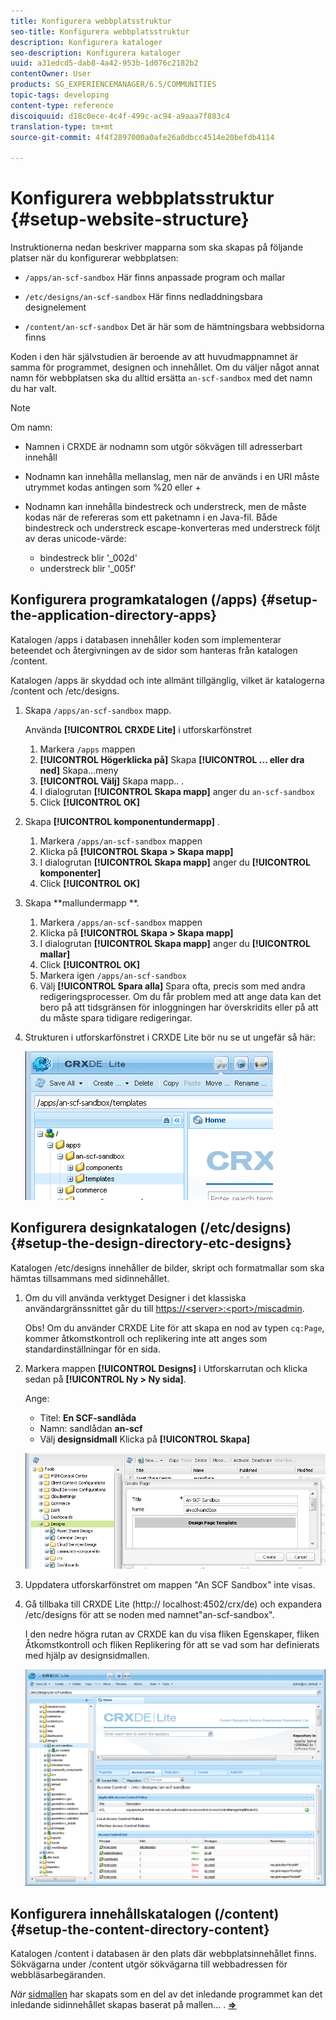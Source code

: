 ```yaml
---
title: Konfigurera webbplatsstruktur
seo-title: Konfigurera webbplatsstruktur
description: Konfigurera kataloger
seo-description: Konfigurera kataloger
uuid: a31edcd5-dab8-4a42-953b-1d076c2182b2
contentOwner: User
products: SG_EXPERIENCEMANAGER/6.5/COMMUNITIES
topic-tags: developing
content-type: reference
discoiquuid: d18c0ece-4c4f-499c-ac94-a9aaa7f883c4
translation-type: tm+mt
source-git-commit: 4f4f2897000a0afe26a0dbcc4514e20befdb4114

---
```



# Konfigurera webbplatsstruktur {#setup-website-structure}

Instruktionerna nedan beskriver mapparna som ska skapas på följande platser när du konfigurerar webbplatsen:

* `/apps/an-scf-sandbox`
Här finns anpassade program och mallar

* `/etc/designs/an-scf-sandbox`
Här finns nedladdningsbara designelement

* `/content/an-scf-sandbox`
Det är här som de hämtningsbara webbsidorna finns

Koden i den här självstudien är beroende av att huvudmappnamnet är samma för programmet, designen och innehållet. Om du väljer något annat namn för webbplatsen ska du alltid ersätta `an-scf-sandbox` med det namn du har valt.

>[!NOTE]
>
>Om namn:
>
>* Namnen i CRXDE är nodnamn som utgör sökvägen till adresserbart innehåll
>* Nodnamn kan innehålla mellanslag, men när de används i en URI måste utrymmet kodas antingen som %20 eller +
>* Nodnamn kan innehålla bindestreck och understreck, men de måste kodas när de refereras som ett paketnamn i en Java-fil. Både bindestreck och understreck escape-konverteras med understreck följt av deras unicode-värde:
>
>   * bindestreck blir &#39;_002d&#39;
>   * understreck blir &#39;_005f&#39;

## Konfigurera programkatalogen (/apps) {#setup-the-application-directory-apps}

Katalogen /apps i databasen innehåller koden som implementerar beteendet och återgivningen av de sidor som hanteras från katalogen /content.

Katalogen /apps är skyddad och inte allmänt tillgänglig, vilket är katalogerna /content och /etc/designs.

1. Skapa `/apps/an-scf-sandbox` mapp.

   Använda **[!UICONTROL CRXDE Lite]** i utforskarfönstret

   1. Markera `/apps` mappen
   1. **[!UICONTROL Högerklicka på]** Skapa **[!UICONTROL ... eller dra ned]** Skapa...meny
   1. **[!UICONTROL Välj]** Skapa mapp.. .
   1. I dialogrutan **[!UICONTROL Skapa mapp]** anger du `an-scf-sandbox`
   1. Click **[!UICONTROL OK]**

1. Skapa **[!UICONTROL komponentundermapp]** .

   1. Markera `/apps/an-scf-sandbox` mappen
   1. Klicka på **[!UICONTROL Skapa > Skapa mapp]**
   1. I dialogrutan **[!UICONTROL Skapa mapp]** anger du **[!UICONTROL komponenter]**
   1. Click **[!UICONTROL OK]**

1. Skapa **mallundermapp **.

   1. Markera `/apps/an-scf-sandbox` mappen
   1. Klicka på **[!UICONTROL Skapa > Skapa mapp]**
   1. I dialogrutan **[!UICONTROL Skapa mapp]** anger du **[!UICONTROL mallar]**
   1. Click **[!UICONTROL OK]**
   1. Markera igen `/apps/an-scf-sandbox`
   1. Välj **[!UICONTROL Spara alla]**
   Spara ofta, precis som med andra redigeringsprocesser. Om du får problem med att ange data kan det bero på att tidsgränsen för inloggningen har överskridits eller på att du måste spara tidigare redigeringar.

1. Strukturen i utforskarfönstret i CRXDE Lite bör nu se ut ungefär så här:

   ![chlimage_1-44](assets/chlimage_1-44.png)

## Konfigurera designkatalogen (/etc/designs) {#setup-the-design-directory-etc-designs}

Katalogen /etc/designs innehåller de bilder, skript och formatmallar som ska hämtas tillsammans med sidinnehållet.

1. Om du vill använda verktyget Designer i det klassiska användargränssnittet går du till [https://&lt;server>:&lt;port>/miscadmin](http://localhost:4502/miscadmin).

   Obs! Om du använder CRXDE Lite för att skapa en nod av typen `cq:Page`, kommer åtkomstkontroll och replikering inte att anges som standardinställningar för en sida.

1. Markera mappen **[!UICONTROL Designs]** i Utforskarrutan och klicka sedan på **[!UICONTROL Ny > Ny sida]**.

   Ange:

   * Titel: **En SCF-sandlåda**
   * Namn: sandlådan **an-scf**
   * Välj **designsidmall**
   Klicka på **[!UICONTROL Skapa]**

   ![chlimage_1-45](assets/chlimage_1-45.png)

1. Uppdatera utforskarfönstret om mappen &quot;An SCF Sandbox&quot; inte visas.

1. Gå tillbaka till CRXDE Lite (http:// localhost:4502/crx/de) och expandera /etc/designs för att se noden med namnet&quot;an-scf-sandbox&quot;.

   I den nedre högra rutan av CRXDE kan du visa fliken Egenskaper, fliken Åtkomstkontroll och fliken Replikering för att se vad som har definierats med hjälp av designsidmallen.

   ![chlimage_1-46](assets/chlimage_1-46.png)

## Konfigurera innehållskatalogen (/content) {#setup-the-content-directory-content}

Katalogen /content i databasen är den plats där webbplatsinnehållet finns. Sökvägarna under /content utgör sökvägarna till webbadressen för webbläsarbegäranden.

*När* [sidmallen](initial-app.md#createthepagetemplate) har skapats som en del av det inledande programmet kan det inledande sidinnehållet skapas baserat på mallen... . [**⇒**](initial-app.md)
